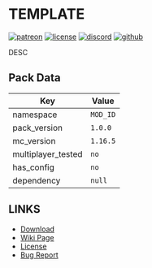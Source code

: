 # TEMPLATE

[![patreon](https://img.shields.io/endpoint?url=https%3A%2F%2Fraw.githubusercontent.com%2Flegopitstop%2Fwebsite-files%2Fmain%2Fshields.io%2Fpatreon.json)](https://www.patreon.com/Legopitstop "Go to patreon")
[![license](https://img.shields.io/endpoint?url=https%3A%2F%2Fraw.githubusercontent.com%2Flegopitstop%2Fwebsite-files%2Fmain%2Fshields.io%2Flicense.json)](https://legopitstop.weebly.com/legopitstops-common-license-v2.html "Go to legopitstop.weebly.com")
[![discord](https://img.shields.io/discord/479902284810027008)](https://legopitstop.weebly.com/discord.html "Go to legopitstop.weebly.com")
[![github](https://img.shields.io/github/issues-raw/legopitstop/Datapacks)](https://github.com/legopitstop/Datapacks/issues "Go to Github")

DESC
## Pack Data
| Key                | Value    |
| ------------------ | -------- |
| namespace          | `MOD_ID` |
| pack_version       | `1.0.0 ` |
| mc_version         | `1.16.5` |
| multiplayer_tested | `no`     |
| has_config         | `no`     |
| dependency         | `null`   |

## LINKS
- [Download](DOWNLOAD)
- [Wiki Page](https://github.com/legopitstop/Datapacks/wiki/TEMPLATE)
- [License](https://legopitstop.weebly.com/license.html)
- [Bug Report](https://github.com/legopitstop/Datapacks/issues)
